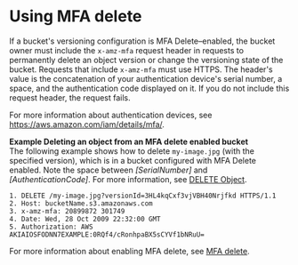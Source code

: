 # Using MFA delete<a name="UsingMFADelete"></a>

If a bucket's versioning configuration is MFA Delete–enabled, the bucket owner must include the `x-amz-mfa` request header in requests to permanently delete an object version or change the versioning state of the bucket\. Requests that include `x-amz-mfa` must use HTTPS\. The header's value is the concatenation of your authentication device's serial number, a space, and the authentication code displayed on it\. If you do not include this request header, the request fails\.

For more information about authentication devices, see [https://aws\.amazon\.com/iam/details/mfa/](https://aws.amazon.com/iam/details/mfa/)\.

**Example Deleting an object from an MFA delete enabled bucket**  
The following example shows how to delete `my-image.jpg` \(with the specified version\), which is in a bucket configured with MFA Delete enabled\. Note the space between *\[SerialNumber\]* and *\[AuthenticationCode\]*\. For more information, see [DELETE Object](https://docs.aws.amazon.com/AmazonS3/latest/API/RESTObjectDELETE.html)\.  

```
1. DELETE /my-image.jpg?versionId=3HL4kqCxf3vjVBH40Nrjfkd HTTPS/1.1
2. Host: bucketName.s3.amazonaws.com
3. x-amz-mfa: 20899872 301749
4. Date: Wed, 28 Oct 2009 22:32:00 GMT
5. Authorization: AWS AKIAIOSFODNN7EXAMPLE:0RQf4/cRonhpaBX5sCYVf1bNRuU=
```

For more information about enabling MFA delete, see [MFA delete](Versioning.md#MultiFactorAuthenticationDelete)\.